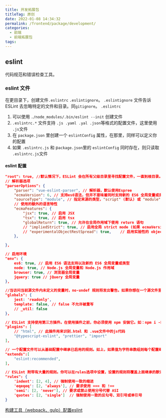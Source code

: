 ```yaml
---
title: 开发拓展包
titleTag: 原创
date: 2022-01-08 14:34:32
permalink: /frontend/package/development/
categories:
  - 前端
  - 前端拓展包
tags:
---
```

## eslint 
代码规范和错误检查工具。
### eslint 文件
在更目录下，创建文件`.eslintrc` `.eslintignore`。
`.eslintignore` 文件告诉 ESLint 去忽略特定的文件和目录。同`gitignore`。
`.eslintrc` 

1. 可以使用 `./node_modules/.bin/eslint --init` 创建文件
2. `.eslintrc.*` 文件支持 `.js .yaml .yal .json`等格式的配置文件，这里使用 `.js`文件
3. 在 `package.json` 里创建一个 `eslintConfig` 属性，在那里，同样可以定义你的配置
4. 如果 `.eslintrc.js` 和 p`ackage.json`里的 `eslintConfig` 同时存在，则只读取 `.eslintrc.js`文件
#### eslint 配置
```json
"root": true, //默认情况下，ESLint 会在所有父级目录里寻找配置文件，一直到根目录。如果发现配置文件中有 “root”: true，它就会停止在父级目录中寻找
// 解析器选项
"parserOptions": {
	"parser": "vue-eslint-parser", // 解析器，默认使用Espree
    "ecmaVersion": 6, // 支持es6语法，但并不意味着同时支持新的 ES6 全局变量或类型（比如 Set 等新类型）
    "sourceType": "module",	// 指定来源的类型，"script" (默认) 或 "module"（如果你的代码是 ECMAScript 模块)
    // 使用的额外的语言特性
    "ecmaFeatures": {
        "jsx": true, // 启用 JSX
        "tsx": true, // 启用 tsx
        "globalReturn": true, // 允许在全局作用域下使用 return 语句
        // "impliedStrict": true, // 启用全局 strict mode (如果 ecmaVersion 是 5 或更高)
        // "experimentalObjectRestSpread": true,	// 启用实验性的 object rest/spread properties 支持。(重要：这是一个实验性的功能,在未来可能会有明显改变。 建议你写的规则 不要 依赖该功能，除非当它发生改变时你愿意承担维护成本。)
    },

},

// 启用环境
"env": {
    es6: true, // 启用 ES6 语法支持以及新的 ES6 全局变量或类型
    node: true, // Node.js 全局变量和 Node.js 作用域
    browser: true, // 浏览器全局变量
    jquery: true // jQuery 全局变量
},

//当访问当前源文件内未定义的变量时，no-undef 规则将发出警告。如果你想在一个源文件里使用全局变量，推荐你在 ESLint 中定义这些全局变量，这样 ESLint 就不会发出警告了。
"globals": {
    jest: 'readonly',
    template: false, // false 不允许被重写
    // _util: false
},

// ESLint 支持使用第三方插件。在使用插件之前，你必须使用 npm 安装它。如：npm i -D eslint-plugin-html。在配置文件里配置插件时，可以使用 plugins 关键字来存放插件名字的列表。插件名称可以省略 eslint-plugin- 前缀。
"plugins": [
    // "html", // 此插件用来识别.html 和 .vue文件中的js代码
    "@typescript-eslint", "prettier", "import"
],

// 一个配置文件可以从基础配置中继承已启用的规则。如上，如果值为字符串数组则每个配置继承它前面的配置。值为 “eslint:recommended” 的 extends 属性启用了eslint默认的规则，请参考：https://cn.eslint.org/docs/rules/
"extends":[
    "eslint:recommended",
],

// ESLint 附带有大量的规则。你可以在rules选项中设置，设置的规则将覆盖上面继承的默认规则。
"rules": {
	'indent': [2, 4], // 强制使用一致的缩进
    'eqeqeq': [2, 'always'], // 要求使用 === 和 !==
    'semi': [2, 'never'], // 要求或禁止使用分号代替 ASI 
    'quotes': [2, 'single']  // 强制使用一致的反勾号、双引号或单引号
}


```
[构建工具（webpack、gulp）配置eslint](https://blog.csdn.net/guang_s/article/details/90296263)